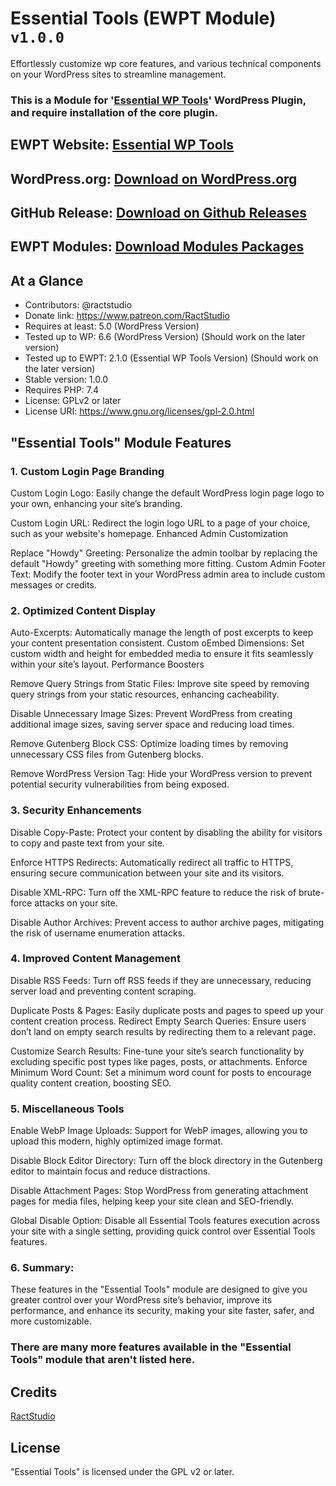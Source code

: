 # Essential Tools (EWPT Module) `v1.0.0`

Effortlessly customize wp core features, and various technical components on your WordPress sites to streamline management.

### This is a Module for '[Essential WP Tools](https://wordpress.org/plugins/essential-wp-tools/)' WordPress Plugin, and require installation of the core plugin.

## EWPT Website: **[Essential WP Tools](https://ewpt.ractstudio.com/)**
## WordPress.org: [Download on WordPress.org](https://wordpress.org/plugins/essential-wp-tools/)
## GitHub Release: [Download on Github Releases](https://github.com/RactStudio/essential-wp-tools/releases)
## EWPT Modules: [Download Modules Packages](https://github.com/RactStudio/ewpt-modules/)

## At a Glance

* Contributors:		    @ractstudio
* Donate link:			  https://www.patreon.com/RactStudio
* Requires at least:  5.0 (WordPress Version)
* Tested up to WP:		6.6 (WordPress Version) (Should work on the later version)
* Tested up to EWPT:	2.1.0 (Essential WP Tools Version) (Should work on the later version)
* Stable version:			1.0.0
* Requires PHP:		    7.4
* License:					  GPLv2 or later
* License URI:			  https://www.gnu.org/licenses/gpl-2.0.html

## "Essential Tools" Module Features

### 1. Custom Login Page Branding

Custom Login Logo: Easily change the default WordPress login page logo to your own, enhancing your site’s branding.

Custom Login URL: Redirect the login logo URL to a page of your choice, such as your website's homepage.
Enhanced Admin Customization

Replace "Howdy" Greeting: Personalize the admin toolbar by replacing the default "Howdy" greeting with something more fitting.
Custom Admin Footer Text: Modify the footer text in your WordPress admin area to include custom messages or credits.

### 2. Optimized Content Display

Auto-Excerpts: Automatically manage the length of post excerpts to keep your content presentation consistent.
Custom oEmbed Dimensions: Set custom width and height for embedded media to ensure it fits seamlessly within your site’s layout.
Performance Boosters

Remove Query Strings from Static Files: Improve site speed by removing query strings from your static resources, enhancing cacheability.

Disable Unnecessary Image Sizes: Prevent WordPress from creating additional image sizes, saving server space and reducing load times.

Remove Gutenberg Block CSS: Optimize loading times by removing unnecessary CSS files from Gutenberg blocks.

Remove WordPress Version Tag: Hide your WordPress version to prevent potential security vulnerabilities from being exposed.

### 3. Security Enhancements

Disable Copy-Paste: Protect your content by disabling the ability for visitors to copy and paste text from your site.

Enforce HTTPS Redirects: Automatically redirect all traffic to HTTPS, ensuring secure communication between your site and its visitors.

Disable XML-RPC: Turn off the XML-RPC feature to reduce the risk of brute-force attacks on your site.

Disable Author Archives: Prevent access to author archive pages, mitigating the risk of username enumeration attacks.

### 4. Improved Content Management

Disable RSS Feeds: Turn off RSS feeds if they are unnecessary, reducing server load and preventing content scraping.

Duplicate Posts & Pages: Easily duplicate posts and pages to speed up your content creation process.
Redirect Empty Search Queries: Ensure users don’t land on empty search results by redirecting them to a relevant page.

Customize Search Results: Fine-tune your site’s search functionality by excluding specific post types like pages, posts, or attachments.
Enforce Minimum Word Count: Set a minimum word count for posts to encourage quality content creation, boosting SEO.

### 5. Miscellaneous Tools

Enable WebP Image Uploads: Support for WebP images, allowing you to upload this modern, highly optimized image format.

Disable Block Editor Directory: Turn off the block directory in the Gutenberg editor to maintain focus and reduce distractions.

Disable Attachment Pages: Stop WordPress from generating attachment pages for media files, helping keep your site clean and SEO-friendly.

Global Disable Option: Disable all Essential Tools features execution across your site with a single setting, providing quick control over Essential Tools features.

### 6. Summary:
These features in the "Essential Tools" module are designed to give you greater control over your WordPress site’s behavior, improve its performance, and enhance its security, making your site faster, safer, and more customizable.

### There are many more features available in the "Essential Tools" module that aren't listed here.


## Credits

[RactStudio](https://ewpt.ractstudio.com/)


## License

"Essential Tools" is licensed under the GPL v2 or later.
